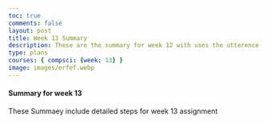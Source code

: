 ```yaml
---
toc: true
comments: false
layout: post
title: Week 13 Summary
description: These are the summary for week 12 with uses the utterence bot
type: plans
courses: { compsci: {week: 13} }
image: images/erfef.webp
---
```



#### Summary for week 13
These Summaey include detailed steps for week 13 assignment
